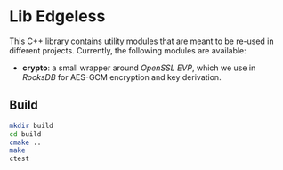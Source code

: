 # Lib Edgeless

This C++ library contains utility modules that are meant to be re-used in different projects. Currently, the following modules are available:

* **crypto**: a small wrapper around *OpenSSL EVP*, which we use in *RocksDB* for AES-GCM encryption and key derivation.

## Build

```bash
mkdir build
cd build
cmake ..
make
ctest
```
